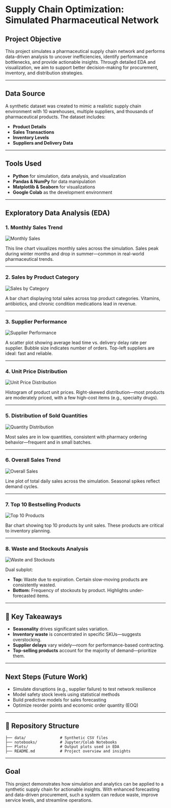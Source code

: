 
#  Supply Chain Optimization: Simulated Pharmaceutical Network

## Project Objective
This project simulates a pharmaceutical supply chain network and performs data-driven analysis to uncover inefficiencies, identify performance bottlenecks, and provide actionable insights. Through detailed EDA and visualization, we aim to support better decision-making for procurement, inventory, and distribution strategies.

---

##  Data Source
A synthetic dataset was created to mimic a realistic supply chain environment with 10 warehouses, multiple suppliers, and thousands of pharmaceutical products. The dataset includes:
- **Product Details**
- **Sales Transactions**
- **Inventory Levels**
- **Suppliers and Delivery Data**

---

##  Tools Used
- **Python** for simulation, data analysis, and visualization
- **Pandas & NumPy** for data manipulation
- **Matplotlib & Seaborn** for visualizations
- **Google Colab** as the development environment

---

##  Exploratory Data Analysis (EDA)

### 1. Monthly Sales Trend
![Monthly Sales](Plots/download%20(51).png)

This line chart visualizes monthly sales across the simulation. Sales peak during winter months and drop in summer—common in real-world pharmaceutical trends.

---

### 2. Sales by Product Category
![Sales by Category](Plots/download%20(50).png)

A bar chart displaying total sales across top product categories. Vitamins, antibiotics, and chronic condition medications lead in revenue.

---

### 3. Supplier Performance
![Supplier Performance](Plots/download%20(49).png)

A scatter plot showing average lead time vs. delivery delay rate per supplier. Bubble size indicates number of orders. Top-left suppliers are ideal: fast and reliable.

---

### 4. Unit Price Distribution
![Unit Price Distribution](Plots/download%20(48).png)

Histogram of product unit prices. Right-skewed distribution—most products are moderately priced, with a few high-cost items (e.g., specialty drugs).

---

### 5. Distribution of Sold Quantities
![Quantity Distribution](Plots/download%20(47).png)

Most sales are in low quantities, consistent with pharmacy ordering behavior—frequent and in small batches.

---

### 6. Overall Sales Trend
![Overall Sales](Plots/download%20(46).png)

Line plot of total daily sales across the simulation. Seasonal spikes reflect demand cycles.

---

### 7. Top 10 Bestselling Products
![Top 10 Products](Plots/download%20(45).png)

Bar chart showing top 10 products by unit sales. These products are critical to inventory planning.

---

### 8. Waste and Stockouts Analysis
![Waste and Stockouts](Plots/download%20(44).png)

Dual subplot:
- **Top:** Waste due to expiration. Certain slow-moving products are consistently wasted.
- **Bottom:** Frequency of stockouts by product. Highlights under-forecasted items.

---

## 📌 Key Takeaways
- **Seasonality** drives significant sales variation.
- **Inventory waste** is concentrated in specific SKUs—suggests overstocking.
- **Supplier delays** vary widely—room for performance-based contracting.
- **Top-selling products** account for the majority of demand—prioritize them.

---

##  Next Steps (Future Work)
- Simulate disruptions (e.g., supplier failure) to test network resilience
- Model safety stock levels using statistical methods
- Build predictive models for sales forecasting
- Optimize reorder points and economic order quantity (EOQ)

---

## 📂 Repository Structure
```
├── data/               # Synthetic CSV files
├── notebooks/          # Jupyter/Colab Notebooks
├── Plots/              # Output plots used in EDA
├── README.md           # Project overview and insights
```

---

##  Goal
This project demonstrates how simulation and analytics can be applied to a synthetic supply chain for actionable insights. With enhanced forecasting and data-driven procurement, such a system can reduce waste, improve service levels, and streamline operations.
